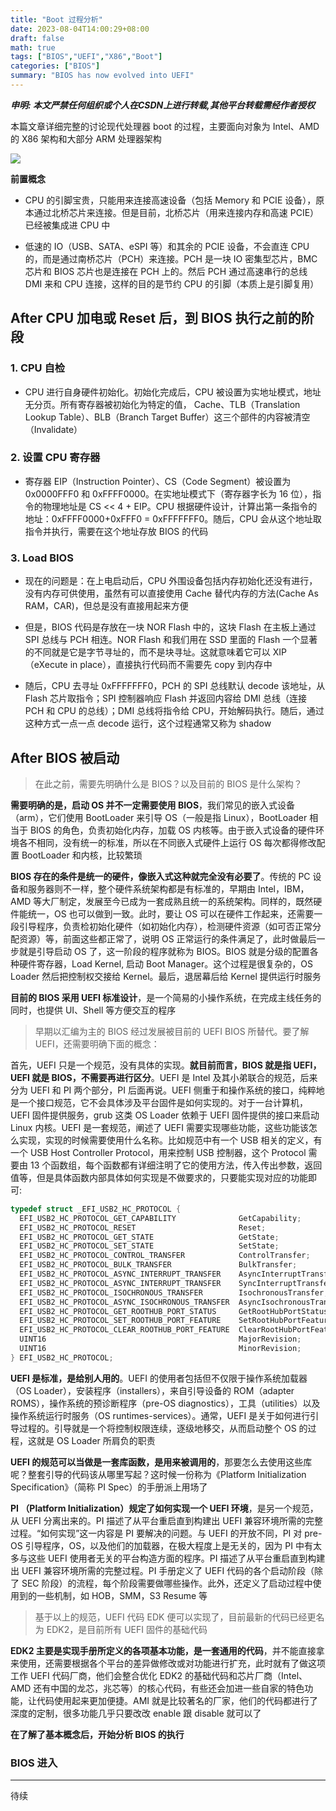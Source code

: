 ```yaml
---
title: "Boot 过程分析"
date: 2023-08-04T14:00:29+08:00
draft: false
math: true
tags: ["BIOS","UEFI","X86","Boot"]
categories: ["BIOS"]
summary: "BIOS has now evolved into UEFI"
---
```

***申明: 本文严禁任何组织或个人在CSDN上进行转载,其他平台转载需经作者授权***

本篇文章详细完整的讨论现代处理器 boot 的过程，主要面向对象为 Intel、AMD 的 X86 架构和大部分 ARM 处理器架构

![][1]

 **前置概念**

- CPU 的引脚宝贵，只能用来连接高速设备（包括 Memory 和 PCIE 设备），原本通过北桥芯片来连接。但是目前，北桥芯片（用来连接内存和高速 PCIE）已经被集成进 CPU 中

- 低速的 IO（USB、SATA、eSPI 等）和其余的 PCIE 设备，不会直连 CPU 的，而是通过南桥芯片（PCH）来连接。PCH 是一块 IO 密集型芯片，BMC 芯片和 BIOS 芯片也是连接在 PCH 上的。然后 PCH 通过高速串行的总线 DMI 来和 CPU 连接，这样的目的是节约 CPU 的引脚（本质上是引脚复用）

## After CPU 加电或 Reset 后，到 BIOS 执行之前的阶段

### 1. CPU 自检

- CPU 进行自身硬件初始化。初始化完成后，CPU 被设置为实地址模式，地址无分页。所有寄存器被初始化为特定的值， Cache、TLB（Translation Lookup Table）、BLB（Branch Target Buffer）这三个部件的内容被清空（Invalidate）

### 2. 设置 CPU 寄存器

- 寄存器 EIP（Instruction Pointer）、CS（Code Segment）被设置为 0x0000FFF0 和 0xFFFF0000。在实地址模式下（寄存器字长为 16 位），指令的物理地址是 CS << 4 + EIP。CPU 根据硬件设计，计算出第一条指令的地址：0xFFFF0000+0xFFF0 = 0xFFFFFFF0。随后，CPU 会从这个地址取指令并执行，需要在这个地址存放 BIOS 的代码

### 3. Load BIOS

- 现在的问题是：在上电启动后，CPU 外围设备包括内存初始化还没有进行，没有内存可供使用，虽然有可以直接使用 Cache 替代内存的方法(Cache As RAM，CAR)，但总是没有直接用起来方便

- 但是，BIOS 代码是存放在一块 NOR Flash 中的，这块 Flash 在主板上通过 SPI 总线与 PCH 相连。NOR Flash 和我们用在 SSD 里面的 Flash 一个显著的不同就是它是字节寻址的，而不是块寻址。这就意味着它可以 XIP（eXecute in place），直接执行代码而不需要先 copy 到内存中

- 随后，CPU 去寻址 0xFFFFFFF0，PCH 的 SPI 总线默认 decode 该地址，从 Flash 芯片取指令；SPI 控制器响应 Flash 并返回内容给 DMI 总线（连接 PCH 和 CPU 的总线）；DMI 总线将指令给 CPU，开始解码执行。随后，通过这种方式一点一点 decode 运行，这个过程通常又称为 shadow

## After BIOS 被启动

> 在此之前，需要先明确什么是 BIOS？以及目前的 BIOS 是什么架构？

**需要明确的是，启动 OS 并不一定需要使用 BIOS**，我们常见的嵌入式设备（arm），它们使用 BootLoader 来引导 OS（一般是指 Linux），BootLoader 相当于 BIOS 的角色，负责初始化内存，加载 OS 内核等。由于嵌入式设备的硬件环境各不相同，没有统一的标准，所以在不同嵌入式硬件上运行 OS 每次都得修改配置 BootLoader 和内核，比较繁琐

**BIOS 存在的条件是统一的硬件，像嵌入式这种就完全没有必要了**。传统的 PC 设备和服务器则不一样，整个硬件系统架构都是有标准的，早期由 Intel，IBM，AMD 等大厂制定，发展至今已成为一套成熟且统一的系统架构。同样的，既然硬件能统一，OS 也可以做到一致。此时，要让 OS 可以在硬件工作起来，还需要一段引导程序，负责检初始化硬件（如初始化内存），检测硬件资源（如可否正常分配资源）等，前面这些都正常了，说明 OS 正常运行的条件满足了，此时做最后一步就是引导启动 OS 了，这一阶段的程序就称为 BIOS。BIOS 就是分级的配置各种硬件寄存器，Load Kernel, 启动 Boot Manager。这个过程是很复杂的，OS Loader 然后把控制权交接给 Kernel。最后，退居幕后给 Kernel 提供运行时服务

**目前的 BIOS 采用 UEFI 标准设计**，是一个简易的小操作系统，在完成主线任务的同时，也提供 UI、Shell 等方便交互的程序

> 早期以汇编为主的 BIOS 经过发展被目前的 UEFI BIOS 所替代。要了解 UEFI，还需要明确下面的概念：

首先，UEFI 只是一个规范，没有具体的实现。**就目前而言，BIOS 就是指 UEFI，UEFI 就是 BIOS，不需要再进行区分**。UEFI 是 Intel 及其小弟联合的规范，后来分为 UEFI 和 PI 两个部分，PI 后面再说。UEFI 侧重于和操作系统的接口，纯粹地是一个接口规范，它不会具体涉及平台固件是如何实现的。对于一台计算机，UEFI 固件提供服务，grub 这类 OS Loader 依赖于 UEFI 固件提供的接口来启动 Linux 内核。UEFI 是一套规范，阐述了 UEFI 需要实现哪些功能，这些功能该怎么实现，实现的时候需要使用什么名称。比如规范中有一个 USB 相关的定义，有一个 USB Host Controller Protocol，用来控制 USB 控制器，这个 Protocol 需要由 13 个函数组，每个函数都有详细注明了它的使用方法，传入传出参数，返回值等，但是具体函数内部具体如何实现是不做要求的，只要能实现对应的功能即可:

```c
typedef struct _EFI_USB2_HC_PROTOCOL {
  EFI_USB2_HC_PROTOCOL_GET_CAPABILITY              GetCapability;
  EFI_USB2_HC_PROTOCOL_RESET                       Reset;
  EFI_USB2_HC_PROTOCOL_GET_STATE                   GetState;
  EFI_USB2_HC_PROTOCOL_SET_STATE                   SetState;
  EFI_USB2_HC_PROTOCOL_CONTROL_TRANSFER            ControlTransfer;
  EFI_USB2_HC_PROTOCOL_BULK_TRANSFER               BulkTransfer;
  EFI_USB2_HC_PROTOCOL_ASYNC_INTERRUPT_TRANSFER    AsyncInterruptTransfer;
  EFI_USB2_HC_PROTOCOL_ASYNC_INTERRUPT_TRANSFER    SyncInterruptTransfer;
  EFI_USB2_HC_PROTOCOL_ISOCHRONOUS_TRANSFER        IsochronousTransfer;
  EFI_USB2_HC_PROTOCOL_ASYNC_ISOCHRONOUS_TRANSFER  AsyncIsochronousTransfer;
  EFI_USB2_HC_PROTOCOL_GET_ROOTHUB_PORT_STATUS     GetRootHubPortStatus;
  EFI_USB2_HC_PROTOCOL_SET_ROOTHUB_PORT_FEATURE    SetRootHubPortFeature;
  EFI_USB2_HC_PROTOCOL_CLEAR_ROOTHUB_PORT_FEATURE  ClearRootHubPortFeature
  UINT16                                           MajorRevision;
  UINT16                                           MinorRevision;
} EFI_USB2_HC_PROTOCOL;
```

**UEFI 是标准，是给别人用的**。UEFI 的使用者包括但不仅限于操作系统加载器（OS Loader），安装程序（installers），来自引导设备的 ROM（adapter ROMS），操作系统的预诊断程序（pre-OS diagnostics），工具（utilities）以及操作系统运行时服务（OS runtimes-services）。通常，UEFI 是关于如何进行引导过程的。引导就是一个将控制权限连续，逐级地移交，从而启动整个 OS 的过程，这就是 OS Loader 所肩负的职责

**UEFI 的规范可以当做是一套库函数，是用来被调用的**，那要怎么去使用这些库呢？整套引导的代码该从哪里写起？这时候一份称为《Platform Initialization Specification》（简称 PI Spec）的手册派上用场了

**PI （Platform Initialization）规定了如何实现一个 UEFI 环境**，是另一个规范，从 UEFI 分离出来的。PI 描述了从平台重启直到构建出 UEFI 兼容环境所需的完整过程。“如何实现”这一内容是 PI 要解决的问题。与 UEFI 的开放不同，PI 对 pre-OS 引导程序，OS，以及他们的加载器，在极大程度上是无关的，因为 PI 中有太多与这些 UEFI 使用者无关的平台构造方面的程序。PI 描述了从平台重启直到构建出 UEFI 兼容环境所需的完整过程。PI 手册定义了 UEFI 代码的各个启动阶段（除了 SEC 阶段）的流程，每个阶段需要做哪些操作。此外，还定义了启动过程中使用到的一些机制，如 HOB，SMM，S3 Resume 等

> 基于以上的规范，UEFI 代码 EDK 便可以实现了，目前最新的代码已经更名为 EDK2，是目前所有 UEFI 固件的基础代码

**EDK2 主要是实现手册所定义的各项基本功能，是一套通用的代码**，并不能直接拿来使用，还需要根据各个平台的差异做修改或对功能进行扩充，此时就有了做这项工作 UEFI 代码厂商，他们会整合优化 EDK2 的基础代码和芯片厂商（Intel、AMD 还有中国的龙芯，兆芯等）的核心代码，有些还会加进一些自家的特色功能，让代码使用起来更加便捷。AMI 就是比较著名的厂家，他们的代码都进行了深度的定制，很多功能几乎只要改改 enable 跟 disable 就可以了

**在了解了基本概念后，开始分析 BIOS 的执行**

### BIOS 进入

---

待续

[1]: https://pic.imgdb.cn/item/64ccbcdf1ddac507cc907466.png
